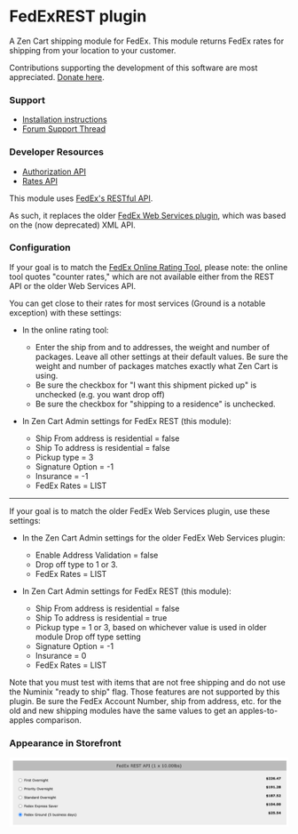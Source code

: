 # FedExREST plugin

A Zen Cart shipping module for FedEx.  This module returns FedEx rates for shipping from your location to your customer.

Contributions supporting the development of this software are most appreciated. [Donate here](https://www.thatsoftwareguy.com/store/index.php?main_page=index&cPath=11).

### Support

- [Installation instructions](https://github.com/scottcwilson/zencart_fedexrest/wiki/Installation-Instructions)
- [Forum Support Thread](https://www.zen-cart.com/showthread.php?229562-FedEx-Shipping-using-REST-API)

### Developer Resources

- [Authorization API](https://developer.fedex.com/api/en-mx/catalog/authorization/v1/docs.html)
- [Rates API](https://developer.fedex.com/api/en-mx/catalog/rate.html#/api)


This module uses [FedEx's RESTful API](https://developer.fedex.com/api/en-mx/catalog.html).

As such, it replaces the older [FedEx Web Services plugin](https://www.zen-cart.com/downloads.php?do=file&id=1784), which was based on the (now deprecated) XML API.

### Configuration 

If your goal is to match the [FedEx Online Rating Tool](https://www.fedex.com/en-us/online/rating.html#), please note: the online tool quotes "counter rates," which are not available either from the REST API or the older Web Services API.  

You can get close to their rates for most services (Ground is a notable exception) with these settings: 

- In the online rating tool: 
  - Enter the ship from and to addresses, the weight and number of packages.  Leave all other settings at their default values.   Be sure the weight and number of packages matches exactly what Zen Cart is using.
  - Be sure the checkbox for "I want this shipment picked up" is unchecked (e.g. you want drop off)
  - Be sure the checkbox for "shipping to a residence" is unchecked.

- In Zen Cart Admin settings for FedEx REST (this module): 
  - Ship From address is residential = false
  - Ship To address is residential = false
  - Pickup type = 3
  - Signature Option = -1 
  - Insurance = -1 
  - FedEx Rates = LIST 

<hr>
If your goal is to match the older FedEx Web Services plugin, use these settings:

- In the Zen Cart Admin settings for the older FedEx Web Services plugin: 
  - Enable Address Validation = false
  - Drop off type to 1 or 3. 
  - FedEx Rates = LIST 

- In Zen Cart Admin settings for FedEx REST (this module): 
  - Ship From address is residential = false
  - Ship To address is residential = true 
  - Pickup type = 1 or 3, based on whichever value is used in older module Drop off type setting
  - Signature Option = -1 
  - Insurance = 0 
  - FedEx Rates = LIST 

Note that you must test with items that are not free shipping and do not use the Numinix "ready to ship" flag.  Those features are not supported by this plugin. 
Be sure the FedEx Account Number, ship from address, etc. for the old and new shipping modules have the same values to get an apples-to-apples comparison.

### Appearance in Storefront
![FedEx quotes in the Storefront](screenshots/doc_storefront.png)

